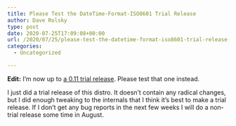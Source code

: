 ```yaml
---
title: Please Test the DateTime-Format-ISO8601 Trial Release
author: Dave Rolsky
type: post
date: 2020-07-25T17:09:08+00:00
url: /2020/07/25/please-test-the-datetime-format-iso8601-trial-release-0-09/
categories:
  - Uncategorized

---
```

**Edit:** I&#8217;m now up to [a 0.11 trial release][1]. Please test that one instead.

I just did a trial release of this distro. It doesn&#8217;t contain any radical changes, but I did enough tweaking to the internals that I think it&#8217;s best to make a trial release. If I don&#8217;t get any bug reports in the next few weeks I will do a non-trial release some time in August.

 [1]: https://metacpan.org/release/DROLSKY/DateTime-Format-ISO8601-0.11-TRIAL